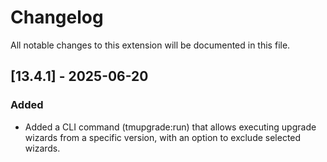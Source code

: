 # Changelog
All notable changes to this extension will be documented in this file.

## [13.4.1] - 2025-06-20
### Added
- Added a CLI command (tmupgrade:run) that allows executing upgrade wizards from a specific version, with an option to exclude selected wizards.